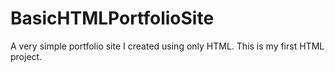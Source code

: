 # BasicHTMLPortfolioSite
A very simple portfolio site I created using only HTML. This is my first HTML project.
